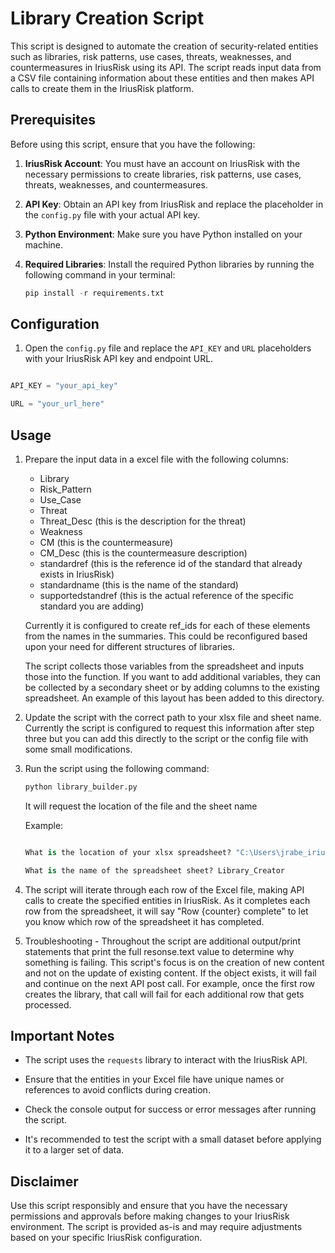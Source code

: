 # Library Creation Script

This script is designed to automate the creation of security-related entities such as libraries, risk patterns, use cases, threats, weaknesses, and countermeasures in IriusRisk using its API. The script reads input data from a CSV file containing information about these entities and then makes API calls to create them in the IriusRisk platform.

## Prerequisites

Before using this script, ensure that you have the following:

1. **IriusRisk Account**: You must have an account on IriusRisk with the necessary permissions to create libraries, risk patterns, use cases, threats, weaknesses, and countermeasures.

2. **API Key**: Obtain an API key from IriusRisk and replace the placeholder in the `config.py` file with your actual API key.

3. **Python Environment**: Make sure you have Python installed on your machine.

4. **Required Libraries**: Install the required Python libraries by running the following command in your terminal:

   ```python
   pip install -r requirements.txt
   ```

## Configuration

1. Open the `config.py` file and replace the `API_KEY` and `URL` placeholders with your IriusRisk API key and endpoint URL.

```python

API_KEY = "your_api_key"

URL = "your_url_here"

```

## Usage

1. Prepare the input data in a excel file with the following columns:
   - Library
   - Risk_Pattern
   - Use_Case
   - Threat
   - Threat_Desc (this is the description for the threat)
   - Weakness
   - CM (this is the countermeasure)
   - CM_Desc (this is the countermeasure description)
   - standardref (this is the reference id of the standard that already exists in IriusRisk)
   - standardname (this is the name of the standard)
   - supportedstandref (this is the actual reference of the specific standard you are adding)

   Currently it is configured to create ref_ids for each of these elements from the names in the summaries. This could be reconfigured based upon your need for different structures of libraries.

   The script collects those variables from the spreadsheet and inputs those into the function. If you want to add additional variables, they can be collected by a secondary sheet or by adding columns to the existing spreadsheet. An example of this layout has been added to this directory. 

2. Update the script with the correct path to your xlsx file and sheet name. Currently the script is configured to request this information after step three but you can add this directly to the script or the config file with some small modifications.

3. Run the script using the following command:

   ```python
   python library_builder.py
   ```

    It will request the location of the file and the sheet name

    Example:
    ```python

    What is the location of your xlsx spreadsheet? "C:\Users\jrabe_iriusrisk\library_builder\library_contents.xlsx"

    What is the name of the spreadsheet sheet? Library_Creator
    ```

4. The script will iterate through each row of the Excel file, making API calls to create the specified entities in IriusRisk. As it completes each row from the spreadsheet, it will say "Row {counter} complete" to let you know which row of the spreadsheet it has completed.

5. Troubleshooting - Throughout the script are additional output/print statements that print the full resonse.text value to determine why something is failing. This script's focus is on the creation of new content and not on the update of existing content. If the object exists, it will fail and continue on the next API post call. For example, once the first row creates the library, that call will fail for each additional row that gets processed.

## Important Notes

- The script uses the `requests` library to interact with the IriusRisk API.

- Ensure that the entities in your Excel file have unique names or references to avoid conflicts during creation.

- Check the console output for success or error messages after running the script.

- It's recommended to test the script with a small dataset before applying it to a larger set of data.

## Disclaimer

Use this script responsibly and ensure that you have the necessary permissions and approvals before making changes to your IriusRisk environment. The script is provided as-is and may require adjustments based on your specific IriusRisk configuration.
